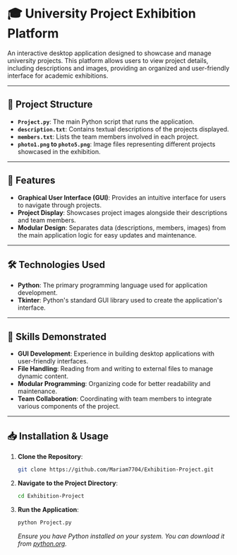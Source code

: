# 🎓 University Project Exhibition Platform

An interactive desktop application designed to showcase and manage university projects. This platform allows users to view project details, including descriptions and images, providing an organized and user-friendly interface for academic exhibitions.

---

## 📁 Project Structure

* **`Project.py`**: The main Python script that runs the application.
* **`description.txt`**: Contains textual descriptions of the projects displayed.
* **`members.txt`**: Lists the team members involved in each project.
* **`photo1.png` to `photo5.png`**: Image files representing different projects showcased in the exhibition.

---

## 🚀 Features

* **Graphical User Interface (GUI)**: Provides an intuitive interface for users to navigate through projects.
* **Project Display**: Showcases project images alongside their descriptions and team members.
* **Modular Design**: Separates data (descriptions, members, images) from the main application logic for easy updates and maintenance.

---

## 🛠️ Technologies Used

* **Python**: The primary programming language used for application development.
* **Tkinter**: Python's standard GUI library used to create the application's interface.

---

## 🧠 Skills Demonstrated

* **GUI Development**: Experience in building desktop applications with user-friendly interfaces.
* **File Handling**: Reading from and writing to external files to manage dynamic content.
* **Modular Programming**: Organizing code for better readability and maintenance.
* **Team Collaboration**: Coordinating with team members to integrate various components of the project.

---

## 📥 Installation & Usage

1. **Clone the Repository**:

   ```bash
   git clone https://github.com/Mariam7704/Exhibition-Project.git
   ```

2. **Navigate to the Project Directory**:

   ```bash
   cd Exhibition-Project
   ```

3. **Run the Application**:

   ```bash
   python Project.py
   ```

   *Ensure you have Python installed on your system. You can download it from [python.org](https://www.python.org/downloads/).*
